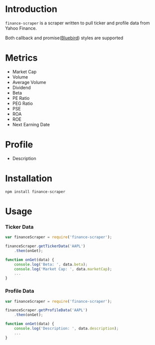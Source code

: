 # Introduction

```finance-scraper``` is a scraper written to pull ticker and profile data from Yahoo Finance.

Both callback and promise([Bluebird](https://github.com/petkaantonov/bluebird/blob/master/README.md)) styles are supported

# Metrics
- Market Cap
- Volume
- Average Volume
- Dividend
- Beta
- PE Ratio
- PEG Ratio
- PSE
- ROA
- ROE
- Next Earning Date

# Profile
- Description

# Installation

    npm install finance-scraper
    
# Usage

### Ticker Data

```js
var financeScraper = require('finance-scraper');

financeScraper.getTickerData('AAPL')
    .then(onGet);

function onGet(data) {
    console.log('Beta: ', data.beta);
    console.log('Market Cap: ', data.marketCap);
    ...
}
```

### Profile Data

```js
var financeScraper = require('finance-scraper');

financeScraper.getProfileData('AAPL')
    .then(onGet);

function onGet(data) {
    console.log('Description: ', data.description);
    ...
}
```